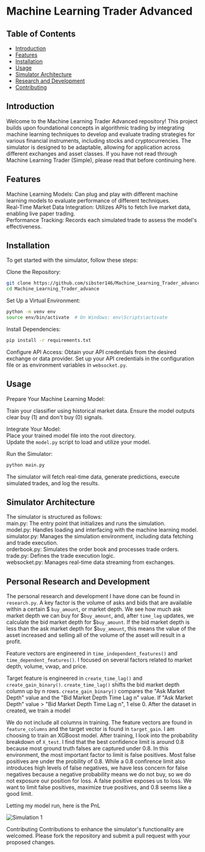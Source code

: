 # Machine Learning Trader Advanced
## Table of Contents
- [Introduction](#introduction)
- [Features](#features)
- [Installation](#installation)
- [Usage](#usage)
- [Simulator Architecture](#simulator-architecture)
- [Research and Development](#research-and-development)
- [Contributing](#contributing)

## Introduction
Welcome to the Machine Learning Trader Advanced repository! This project builds upon foundational concepts in algorithmic trading by integrating machine learning techniques to develop and evaluate trading strategies for various financial instruments, including stocks and cryptocurrencies. The simulator is designed to be adaptable, allowing for application across different exchanges and asset classes. If you have not read through Machine Learning Trader (Simple), please read that before continuing here.

## Features
Machine Learning Models: Can plug and play with different machine learning models to evaluate performance of different techniques.  
Real-Time Market Data Integration: Utilizes APIs to fetch live market data, enabling live paper trading.   
Performance Tracking: Records each simulated trade to assess the model's effectiveness.  

## Installation
To get started with the simulator, follow these steps:

Clone the Repository:

```bash
git clone https://github.com/sibster146/Machine_Learning_Trader_advance.git
cd Machine_Learning_Trader_advance
```

Set Up a Virtual Environment:
```bash
python -m venv env
source env/bin/activate  # On Windows: env\Scripts\activate
```

Install Dependencies:
```bash
pip install -r requirements.txt
```

Configure API Access:
Obtain your API credentials from the desired exchange or data provider.​
Set up your API credentials in the configuration file or as environment variables in `websocket.py`.

## Usage
Prepare Your Machine Learning Model:

Train your classifier using historical market data.​
Ensure the model outputs clear buy (1) and don't buy (0) signals.​

Integrate Your Model:  
Place your trained model file into the root directory.​  
Update the `model.py` script to load and utilize your model.​  

Run the Simulator:
```bash
python main.py
```
The simulator will fetch real-time data, generate predictions, execute simulated trades, and log the results.​

## Simulator Architecture
The simulator is structured as follows:  
main.py: The entry point that initializes and runs the simulation.​  
model.py: Handles loading and interfacing with the machine learning model.​  
simulator.py: Manages the simulation environment, including data fetching and trade execution.​  
orderbook.py: Simulates the order book and processes trade orders.​  
trade.py: Defines the trade execution logic.​  
websocket.py: Manages real-time data streaming from exchanges.​  

## Personal Research and Development
The personal research and development I have done can be found in `research.py`. A key factor is the volume of asks and bids that are available within a certain $ `buy_amount`, or market depth. We see how much ask market depth we can buy for $`buy_amount`, and, after `time_lag` updates, we calculate the bid market depth for $`buy_amount`. If the bid market depth is less than the ask market depth for $`buy_amount`, this means the value of the asset increased and selling all of the volume of the asset will result in a profit. 

Feature vectors are engineered in `time_independent_features()` and `time_dependent_features()`. I focused on several factors related to market depth, volume, vwap, and price. 

Target feature is engineered in `create_time_lag()` and `create_gain_binary()`. `create_time_lag()` shifts the bid market depth column up by n rows. `create_gain_binary()` compares the "Ask Market Depth" value and the "Bid Market Depth Time Lag n" value. If 
"Ask Market Depth" value > "Bid Market Depth Time Lag n", 1 else 0. After the dataset in created, we train a model

We do not include all columns in training. The feature vectors are found in `feature_columns` and the target vector is found in `target_gain`.
I am choosing to train an XGBoost model. After training, I look into the probability breakdown of `X_test`. I find that the best confidence limit is around 0.8 because most ground truth falses are captured under 0.8. In this environment, the most important factor to limit is false positives. Most false positives are under the probility of 0.8. While a 0.8 confirence limit also introduces high levels of false negatives, we have less concern for false negatives because a negative probability means we do not buy, so we do not exposure our position for loss. A false positive exposes us to loss. We want to limit false positives, maximize true positives, and 0.8 seems like a good limit.

Letting my model run, here is the PnL

![Simulation 1](simulations/simulation_2.png)

Contributing
Contributions to enhance the simulator's functionality are welcomed. Please fork the repository and submit a pull request with your proposed changes.


